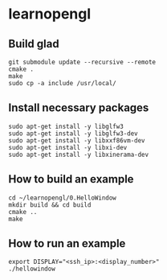 # learnopengl
## Build glad
```
git submodule update --recursive --remote
cmake .
make
sudo cp -a include /usr/local/
```
## Install necessary packages
```
sudo apt-get install -y libglfw3
sudo apt-get install -y libglfw3-dev
sudo apt-get install -y libxxf86vm-dev
sudo apt-get install -y libxi-dev
sudo apt-get install -y libxinerama-dev
```
## How to build an example
```
cd ~/learnopengl/0.HelloWindow
mkdir build && cd build
cmake ..
make
```
## How to run an example
```
export DISPLAY="<ssh_ip>:<display_number>"
./hellowindow
```
